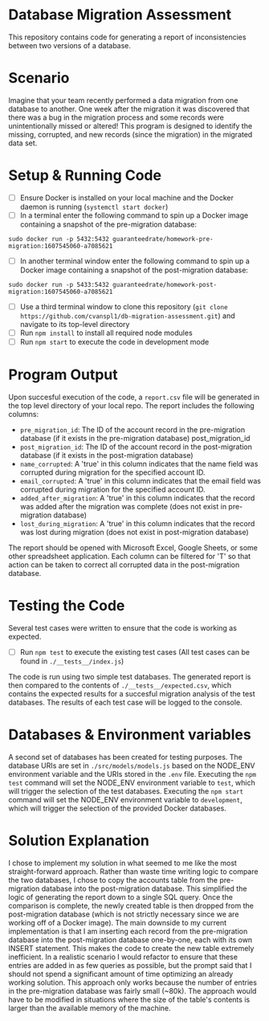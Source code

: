 # Database Migration Assessment

This repository contains code for generating a report of inconsistencies between two versions of a database.

# Scenario

Imagine that your team recently performed a data migration from one database to another. 
One week after the migration it was discovered that there was a bug in the migration process and some records were unintentionally missed or altered!
This program is designed to identify the missing, corrupted, and new records (since the migration) in the migrated data set.

# Setup & Running Code

- [ ] Ensure Docker is installed on your local machine and the Docker daemon is running (`systemctl start docker`)
- [ ] In a terminal enter the following command to spin up a Docker image containing a snapshot of the pre-migration database: 
```
sudo docker run -p 5432:5432 guaranteedrate/homework-pre-migration:1607545060-a7085621
```
- [ ] In another terminal window enter the following command to spin up a Docker image containing a snapshot of the post-migration database:
```
sudo docker run -p 5433:5432 guaranteedrate/homework-post-migration:1607545060-a7085621
```
- [ ] Use a third terminal window to clone this repository (`git clone https://github.com/cvanspl1/db-migration-assessment.git`) and navigate to its top-level directory
- [ ] Run `npm install` to install all required node modules
- [ ] Run `npm start` to execute the code in development mode

# Program Output

Upon succesful execution of the code, a `report.csv` file will be generated in the top level directory of your local repo. The report includes the following columns:

- `pre_migration_id`: The ID of the account record in the pre-migration database (if it exists in the pre-migration database)	post_migration_id
- `post_migration_id`: The ID of the account record in the post-migration database (if it exists in the post-migration database)
- `name_corrupted`: A 'true' in this column indicates that the name field was corrupted during migration for the specified account ID.
- `email_corrupted`: A 'true' in this column indicates that the email field was corrupted during migration for the specified account ID.	
- `added_after_migration`: A 'true' in this column indicates that the record was added after the migration was complete (does not exist in pre-migration database)
- `lost_during_migration`: A 'true' in this column indicates that the record was lost during migration (does not exist in post-migration database)

The report should be opened with Microsoft Excel, Google Sheets, or some other spreadsheet application. Each column can be filtered for 'T' so that action can be taken to correct all corrupted data in the post-migration database.

# Testing the Code

Several test cases were written to ensure that the code is working as expected.

- [ ] Run `npm test` to execute the existing test cases (All test cases can be found in  `./__tests__/index.js`)

The code is run using two simple test databases. The generated report is then compared to the contents of `./__tests__/expected.csv`, which contains the expected results for a succesful migration analysis of the test databases. The results of each test case will be logged to the console.


# Databases & Environment variables

A second set of databases has been created for testing purposes. The database URIs are set in `./src/models/models.js` based on the NODE_ENV environment variable and the URIs stored in the `.env` file. Executing the `npm test` command will set the NODE_ENV environment variable to `test`, which will trigger the selection of the test databases. Executing the `npm start` command will set the NODE_ENV environment variable to `development`, which will trigger the selection of the provided Docker databases. 

# Solution Explanation

I chose to implement my solution in what seemed to me like the most straight-forward approach. Rather than waste time writing logic to compare the two databases, I chose to copy the accounts table from the pre-migration database into the post-migration database. This simplified the logic of generating the report down to a single SQL query. Once the comparison is complete, the newly created table is then dropped from the post-migration database (which is not strictly necessary since we are working off of a Docker image). The main downside to my current implementation is that I am inserting each record from the pre-migration database into the post-migration database one-by-one, each with its own INSERT statement. This makes the code to create the new table extremely inefficient. In a realistic scenario I would refactor to ensure that these entries are added in as few queries as possible, but the prompt said that I should not spend a significant amount of time optimizing an already working solution. This approach only works because the number of entries in the pre-migration database was fairly small (~80k). The approach would have to be modified in situations where the size of the table's contents is larger than the available memory of the machine.
